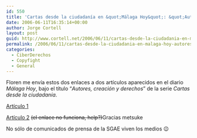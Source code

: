 ```yaml
---
id: 550
title: 'Cartas desde la ciudadaní­a en &quot;Málaga Hoy&quot;: &quot;Autores, creación y derechos&quot;'
date: 2006-06-11T16:35:14+00:00
author: Jorge Cortell
layout: post
guid: http://www.cortell.net/2006/06/11/cartas-desde-la-ciudadania-en-malaga-hoy-autores-creacion-y-derechos/
permalink: /2006/06/11/cartas-desde-la-ciudadania-en-malaga-hoy-autores-creacion-y-derechos/
categories:
  - CiberDerechos
  - Copyfight
  - General
---
```

Floren me enví­a estos dos enlaces a dos artí­culos aparecidos en el diario _Málaga Hoy_, bajo el tí­tulo &#8220;_Autores, creación y derechos_&#8221; de la serie _Cartas desde la ciudadaní­a_.

<a title="art 1" target="_blank" href="http://www.diariomalagahoy.com/diariomalagahoy/articulo.asp?idart=2906122&idcat=2826">Artí­culo 1</a>

<a title="art 2" target="_blank" href="http://www.diariomalagahoy.com/diariomalagahoy/articulo.asp?idart=2911502">Artí­culo 2</a> <strike>(el enlace no funciona, help?)</strike>Gracias metsuke<strike>
  
</strike>

No sólo de comunicados de prensa de la SGAE viven los medios 😉